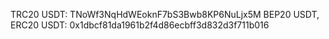 TRC20 USDT: TNoWf3NqHdWEoknF7bS3Bwb8KP6NuLjx5M
BEP20 USDT, ERC20 USDT: 0x1dbcf81da1961b2f4d86ecbff3d832d3f711b016
